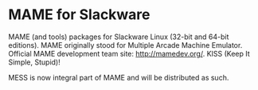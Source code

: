 # MAME for Slackware
MAME (and tools) packages for Slackware Linux (32-bit and 64-bit editions). MAME originally stood for Multiple Arcade Machine Emulator. Official MAME development team site: http://mamedev.org/. KISS (Keep It Simple, Stupid)!

MESS is now integral part of MAME and will be distributed as such.
